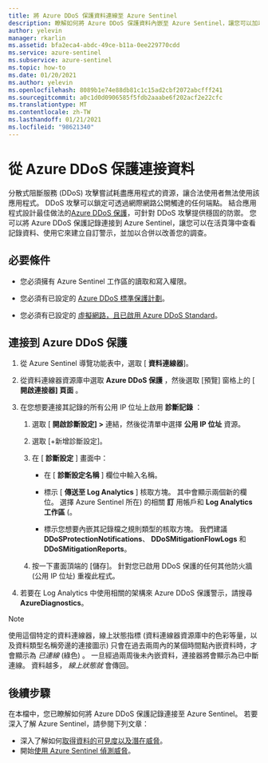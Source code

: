 ```yaml
---
title: 將 Azure DDoS 保護資料連線至 Azure Sentinel
description: 瞭解如何將 Azure DDoS 保護資料內嵌至 Azure Sentinel，讓您可以加以查看、分析和調查。
author: yelevin
manager: rkarlin
ms.assetid: bfa2eca4-abdc-49ce-b11a-0ee229770cdd
ms.service: azure-sentinel
ms.subservice: azure-sentinel
ms.topic: how-to
ms.date: 01/20/2021
ms.author: yelevin
ms.openlocfilehash: 8089b1e74e88db81c1c15ad2cbf2072abcfff241
ms.sourcegitcommit: a0c1d0d0906585f5fdb2aaabe6f202acf2e22cfc
ms.translationtype: MT
ms.contentlocale: zh-TW
ms.lasthandoff: 01/21/2021
ms.locfileid: "98621340"
---
```

# <a name="connect-data-from-azure-ddos-protection"></a>從 Azure DDoS 保護連接資料

分散式阻斷服務 (DDoS) 攻擊嘗試耗盡應用程式的資源，讓合法使用者無法使用該應用程式。 DDoS 攻擊可以鎖定可透過網際網路公開觸達的任何端點。 結合應用程式設計最佳做法的[Azure DDoS 保護](../ddos-protection/ddos-protection-overview.md)，可針對 DDoS 攻擊提供穩固的防禦。 您可以將 Azure DDoS 保護記錄連接到 Azure Sentinel，讓您可以在活頁簿中查看記錄資料、使用它來建立自訂警示，並加以合併以改善您的調查。 

## <a name="prerequisites"></a>必要條件

- 您必須擁有 Azure Sentinel 工作區的讀取和寫入權限。

- 您必須有已設定的 [Azure DDoS 標準保護計劃](../ddos-protection/manage-ddos-protection.md#create-a-ddos-protection-plan)。

- 您必須有已設定的 [虛擬網路，且已啟用 Azure DDoS Standard](../ddos-protection/manage-ddos-protection.md#enable-ddos-protection-for-a-new-virtual-network)。

## <a name="connect-to-azure-ddos-protection"></a>連接到 Azure DDoS 保護
    
1. 從 Azure Sentinel 導覽功能表中，選取 [ **資料連線器**]。

1. 從資料連線器資源庫中選取 **Azure DDoS 保護** ，然後選取 [預覽] 窗格上的 [ **開啟連接器] 頁面** 。

1. 在您想要連接其記錄的所有公用 IP 位址上啟用 **診斷記錄** ：

    1. 選取 [ **開啟診斷設定] >** 連結，然後從清單中選擇 **公用 IP 位址** 資源。

    1. 選取 [+新增診斷設定]。

    1. 在 [ **診斷設定** ] 畫面中：
       - 在 [  **診斷設定名稱** ] 欄位中輸入名稱。

       - 標示 [ **傳送至 Log Analytics** ] 核取方塊。 其中會顯示兩個新的欄位。 選擇 Azure Sentinel 所在) 的相關 **訂** 用帳戶和 **Log Analytics 工作區** (。

       - 標示您想要內嵌其記錄檔之規則類型的核取方塊。 我們建議 **DDoSProtectionNotifications**、 **DDoSMitigationFlowLogs** 和 **DDoSMitigationReports**。

    1. 按一下畫面頂端的 [儲存]。 針對您已啟用 DDoS 保護的任何其他防火牆 (公用 IP 位址) 重複此程式。

1. 若要在 Log Analytics 中使用相關的架構來 Azure DDoS 保護警示，請搜尋 **AzureDiagnostics**。

> [!NOTE]
>
> 使用這個特定的資料連線器，線上狀態指標 (資料連線器資源庫中的色彩等量，以及資料類型名稱旁邊的連接圖示) 只會在過去兩周內的某個時間點內嵌資料時，才會顯示為 *已連線* (綠色) 。 一旦經過兩周後未內嵌資料，連接器將會顯示為已中斷連線。 資料越多， *線上狀態就* 會傳回。

## <a name="next-steps"></a>後續步驟

在本檔中，您已瞭解如何將 Azure DDoS 保護記錄連接至 Azure Sentinel。 若要深入了解 Azure Sentinel，請參閱下列文章：
- 深入了解如何[取得資料的可見度以及潛在威脅](quickstart-get-visibility.md)。
- 開始[使用 Azure Sentinel 偵測威脅](tutorial-detect-threats-built-in.md)。
